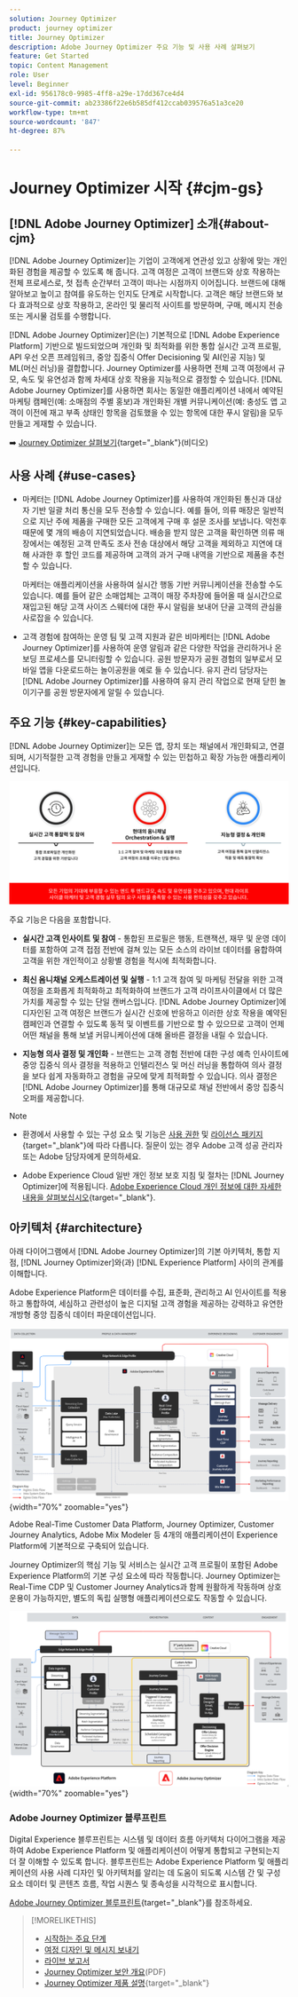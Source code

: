 ```yaml
---
solution: Journey Optimizer
product: journey optimizer
title: Journey Optimizer
description: Adobe Journey Optimizer 주요 기능 및 사용 사례 살펴보기
feature: Get Started
topic: Content Management
role: User
level: Beginner
exl-id: 956178c0-9985-4ff8-a29e-17dd367ce4d4
source-git-commit: ab23386f22e6b585df412ccab039576a51a3ce20
workflow-type: tm+mt
source-wordcount: '847'
ht-degree: 87%

---
```


# Journey Optimizer 시작 {#cjm-gs}

## [!DNL Adobe Journey Optimizer] 소개{#about-cjm}

[!DNL Adobe Journey Optimizer]는 기업이 고객에게 연관성 있고 상황에 맞는 개인화된 경험을 제공할 수 있도록 해 줍니다. 고객 여정은 고객이 브랜드와 상호 작용하는 전체 프로세스로, 첫 접촉 순간부터 고객이 떠나는 시점까지 이어집니다. 브랜드에 대해 알아보고 높이고 참여를 유도하는 인지도 단계로 시작합니다. 고객은 해당 브랜드와 보다 효과적으로 상호 작용하고, 온라인 및 물리적 사이트를 방문하며, 구매, 메시지 전송 또는 게시물 검토를 수행합니다.

[!DNL Adobe Journey Optimizer]은(는) 기본적으로 [!DNL Adobe Experience Platform] 기반으로 빌드되었으며 개인화 및 최적화를 위한 통합 실시간 고객 프로필, API 우선 오픈 프레임워크, 중앙 집중식 Offer Decisioning 및 AI(인공 지능) 및 ML(머신 러닝)을 결합합니다. Journey Optimizer를 사용하면 전체 고객 여정에서 규모, 속도 및 유연성과 함께 차세대 상호 작용을 지능적으로 결정할 수 있습니다. [!DNL Adobe Journey Optimizer]를 사용하면 회사는 동일한 애플리케이션 내에서 예약된 마케팅 캠페인(예: 소매점의 주별 홍보)과 개인화된 개별 커뮤니케이션(예: 충성도 앱 고객이 이전에 재고 부족 상태인 항목을 검토했을 수 있는 항목에 대한 푸시 알림)을 모두 만들고 게재할 수 있습니다.

➡️ [Journey Optimizer 살펴보기](https://experienceleague.adobe.com/docs/journey-optimizer-learn/tutorials/introduction-to-journey-optimizer/introduction.html?lang=ko){target="_blank"}(비디오)


<!-- Use [!DNL Adobe Journey Optimizer] to build multi-step customer journeys that initiate a sequence of interactions, offers, and messages across channels in real time. This approach ensures customers are engaged at the optimal moments based on their actions and relevant business signals. Learn how to build journeys in [this section](../building-journeys/journey-gs.md).

You can also create audience-based campaigns to send messages.-->


## 사용 사례 {#use-cases}

* 마케터는 [!DNL Adobe Journey Optimizer]를 사용하여 개인화된 통신과 대상자 기반 일괄 처리 통신을 모두 전송할 수 있습니다. 예를 들어, 의류 매장은 일반적으로 지난 주에 제품을 구매한 모든 고객에게 구매 후 설문 조사를 보냅니다. 악천후 때문에 몇 개의 배송이 지연되었습니다. 배송을 받지 않은 고객을 확인하면 의류 매장에서는 예정된 고객 만족도 조사 전송 대상에서 해당 고객을 제외하고 지연에 대해 사과한 후 할인 코드를 제공하며 고객의 과거 구매 내역을 기반으로 제품을 추천할 수 있습니다.

  마케터는 애플리케이션을 사용하여 실시간 행동 기반 커뮤니케이션을 전송할 수도 있습니다. 예를 들어 같은 소매업체는 고객이 매장 주차장에 들어올 때 실시간으로 재입고된 해당 고객 사이즈 스웨터에 대한 푸시 알림을 보내어 단골 고객의 관심을 사로잡을 수 있습니다.

* 고객 경험에 참여하는 운영 팀 및 고객 지원과 같은 비마케터는 [!DNL Adobe Journey Optimizer]를 사용하여 운영 알림과 같은 다양한 작업을 관리하거나 온보딩 프로세스를 모니터링할 수 있습니다. 공원 방문자가 공원 경험의 일부로서 모바일 앱을 다운로드하는 놀이공원을 예로 들 수 있습니다. 유지 관리 담당자는 [!DNL Adobe Journey Optimizer]를 사용하여 유지 관리 작업으로 현재 닫힌 놀이기구를 공원 방문자에게 알릴 수 있습니다.

## 주요 기능 {#key-capabilities}

[!DNL Adobe Journey Optimizer]는 모든 앱, 장치 또는 채널에서 개인화되고, 연결되며, 시기적절한 고객 경험을 만들고 게재할 수 있는 민첩하고 확장 가능한 애플리케이션입니다.

![](assets/ajo-capabilities.png)

주요 기능은 다음을 포함합니다.

* **실시간 고객 인사이트 및 참여** - 통합된 프로필은 행동, 트랜잭션, 재무 및 운영 데이터를 포함하여 고객 접점 전반에 걸쳐 있는 모든 소스의 라이브 데이터를 융합하여 고객을 위한 개인적이고 상황별 경험을 적시에 최적화합니다.

* **최신 옴니채널 오케스트레이션 및 실행** - 1:1 고객 참여 및 마케팅 전달을 위한 고객 여정을 조화롭게 최적화하고 최적화하여 브랜드가 고객 라이프사이클에서 더 많은 가치를 제공할 수 있는 단일 캔버스입니다. [!DNL Adobe Journey Optimizer]에 디자인된 고객 여정은 브랜드가 실시간 신호에 반응하고 이러한 상호 작용을 예약된 캠페인과 연결할 수 있도록 동적 및 이벤트를 기반으로 할 수 있으므로 고객이 언제 어떤 채널을 통해 보낼 커뮤니케이션에 대해 올바른 결정을 내릴 수 있습니다.

* **지능형 의사 결정 및 개인화** - 브랜드는 고객 경험 전반에 대한 구성 예측 인사이트에 중앙 집중식 의사 결정을 적용하고 인텔리전스 및 머신 러닝을 통합하여 의사 결정을 보다 쉽게 자동화하고 경험을 규모에 맞게 최적화할 수 있습니다. 의사 결정은 [!DNL Adobe Journey Optimizer]를 통해 대규모로 채널 전반에서 중앙 집중식 오퍼를 제공합니다.


>[!NOTE]
>
>* 환경에서 사용할 수 있는 구성 요소 및 기능은 [사용 권한](../administration/permissions.md) 및 [라이선스 패키지](https://helpx.adobe.com/kr/legal/product-descriptions/adobe-journey-optimizer.html){target="_blank"}에 따라 다릅니다. 질문이 있는 경우 Adobe 고객 성공 관리자 또는 Adobe 담당자에게 문의하세요.
>
>* Adobe Experience Cloud 일반 개인 정보 보호 지침 및 절차는 [!DNL Journey Optimizer]에 적용됩니다. [Adobe Experience Cloud 개인 정보에 대한 자세한 내용을 살펴보십시오](https://www.adobe.com/kr/privacy/experience-cloud.html){target="_blank"}.


## 아키텍처 {#architecture}

아래 다이어그램에서 [!DNL Adobe Journey Optimizer]의 기본 아키텍처, 통합 지점, [!DNL Journey Optimizer]와(과) [!DNL Experience Platform] 사이의 관계를 이해합니다.

Adobe Experience Platform은 데이터를 수집, 표준화, 관리하고 AI 인사이트를 적용하고 통합하여, 세심하고 관련성이 높은 디지털 고객 경험을 제공하는 강력하고 유연한 개방형 중앙 집중식 데이터 파운데이션입니다.

![](assets/ajo-aep-architecture-diagram.png){width="70%" zoomable="yes"}

Adobe Real-Time Customer Data Platform, Journey Optimizer, Customer Journey Analytics, Adobe Mix Modeler 등 4개의 애플리케이션이 Experience Platform에 기본적으로 구축되어 있습니다.

Journey Optimizer의 핵심 기능 및 서비스는 실시간 고객 프로필이 포함된 Adobe Experience Platform의 기본 구성 요소에 따라 작동합니다. Journey Optimizer는 Real-Time CDP 및 Customer Journey Analytics과 함께 원활하게 작동하며 상호 운용이 가능하지만, 별도의 독립 실행형 애플리케이션으로도 작동할 수 있습니다.

![](assets/ajo-architecture-diagram.png){width="70%" zoomable="yes"}


### Adobe Journey Optimizer 블루프린트

Digital Experience 블루프린트는 시스템 및 데이터 흐름 아키텍처 다이어그램을 제공하여 Adobe Experience Platform 및 애플리케이션이 어떻게 통합되고 구현되는지 더 잘 이해할 수 있도록 합니다. 블루프린트는 Adobe Experience Platform 및 애플리케이션의 사용 사례 디자인 및 아키텍처를 알리는 데 도움이 되도록 시스템 간 및 구성 요소 데이터 및 콘텐츠 흐름, 작업 시퀀스 및 종속성을 시각적으로 표시합니다.

[Adobe Journey Optimizer 블루프린트](https://experienceleague.adobe.com/en/docs/blueprints-learn/architecture/customer-journeys/journey-optimizer/journey-optimizer-overview){target="_blank"}를 참조하세요.


>[!MORELIKETHIS]
>
>* [시작하는 주요 단계](quick-start.md)
>* [여정 디자인 및 메시지 보내기](../building-journeys/journey-gs.md)
>* [라이브 보고서](../reports/live-report.md)
>* [Journey Optimizer 보안 개요](https://www.adobe.com/content/dam/cc/en/security/pdfs/AJO_SecurityOverview.pdf)&#x200B;(PDF)
>* [Journey Optimizer 제품 설명](https://helpx.adobe.com/legal/product-descriptions/adobe-journey-optimizer.htm){target="_blank"}
